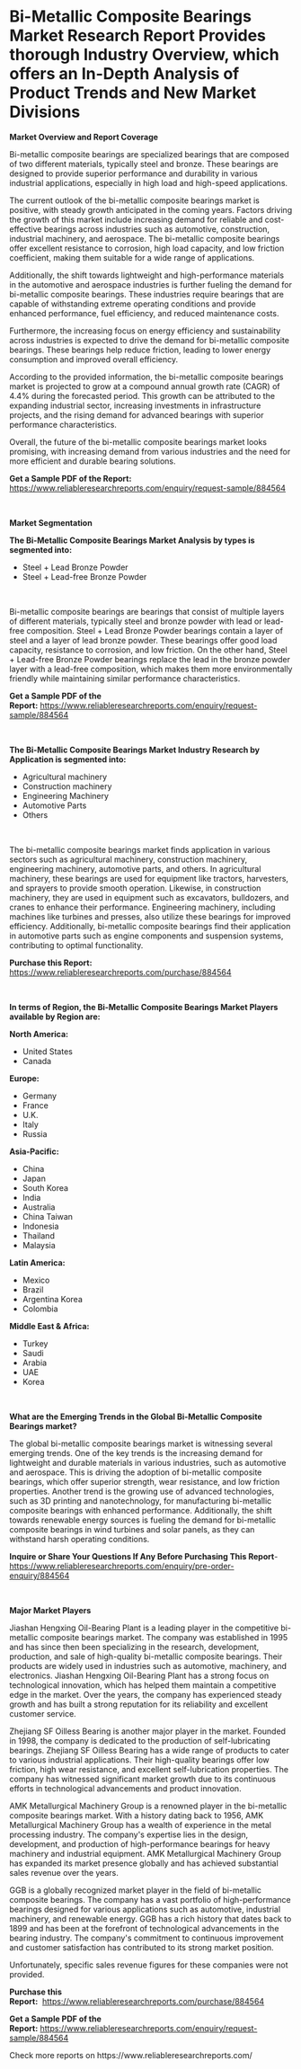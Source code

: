 <p><h1>Bi-Metallic Composite Bearings Market Research Report Provides thorough Industry Overview, which offers an In-Depth Analysis of Product Trends and New Market Divisions</h1></p><p><strong>Market Overview and Report Coverage</strong></p>
<p><p>Bi-metallic composite bearings are specialized bearings that are composed of two different materials, typically steel and bronze. These bearings are designed to provide superior performance and durability in various industrial applications, especially in high load and high-speed applications.</p><p>The current outlook of the bi-metallic composite bearings market is positive, with steady growth anticipated in the coming years. Factors driving the growth of this market include increasing demand for reliable and cost-effective bearings across industries such as automotive, construction, industrial machinery, and aerospace. The bi-metallic composite bearings offer excellent resistance to corrosion, high load capacity, and low friction coefficient, making them suitable for a wide range of applications.</p><p>Additionally, the shift towards lightweight and high-performance materials in the automotive and aerospace industries is further fueling the demand for bi-metallic composite bearings. These industries require bearings that are capable of withstanding extreme operating conditions and provide enhanced performance, fuel efficiency, and reduced maintenance costs.</p><p>Furthermore, the increasing focus on energy efficiency and sustainability across industries is expected to drive the demand for bi-metallic composite bearings. These bearings help reduce friction, leading to lower energy consumption and improved overall efficiency.</p><p>According to the provided information, the bi-metallic composite bearings market is projected to grow at a compound annual growth rate (CAGR) of 4.4% during the forecasted period. This growth can be attributed to the expanding industrial sector, increasing investments in infrastructure projects, and the rising demand for advanced bearings with superior performance characteristics.</p><p>Overall, the future of the bi-metallic composite bearings market looks promising, with increasing demand from various industries and the need for more efficient and durable bearing solutions.</p></p>
<p><strong>Get a Sample PDF of the Report:</strong> <a href="https://www.reliableresearchreports.com/enquiry/request-sample/884564">https://www.reliableresearchreports.com/enquiry/request-sample/884564</a></p>
<p>&nbsp;</p>
<p><strong>Market Segmentation</strong></p>
<p><strong>The Bi-Metallic Composite Bearings Market Analysis by types is segmented into:</strong></p>
<p><ul><li>Steel + Lead Bronze Powder</li><li>Steel + Lead-free Bronze Powder</li></ul></p>
<p>&nbsp;</p>
<p><p>Bi-metallic composite bearings are bearings that consist of multiple layers of different materials, typically steel and bronze powder with lead or lead-free composition. Steel + Lead Bronze Powder bearings contain a layer of steel and a layer of lead bronze powder. These bearings offer good load capacity, resistance to corrosion, and low friction. On the other hand, Steel + Lead-free Bronze Powder bearings replace the lead in the bronze powder layer with a lead-free composition, which makes them more environmentally friendly while maintaining similar performance characteristics.</p></p>
<p><strong>Get a Sample PDF of the Report:</strong>&nbsp;<a href="https://www.reliableresearchreports.com/enquiry/request-sample/884564">https://www.reliableresearchreports.com/enquiry/request-sample/884564</a></p>
<p>&nbsp;</p>
<p><strong>The Bi-Metallic Composite Bearings Market Industry Research by Application is segmented into:</strong></p>
<p><ul><li>Agricultural machinery</li><li>Construction machinery</li><li>Engineering Machinery</li><li>Automotive Parts</li><li>Others</li></ul></p>
<p>&nbsp;</p>
<p><p>The bi-metallic composite bearings market finds application in various sectors such as agricultural machinery, construction machinery, engineering machinery, automotive parts, and others. In agricultural machinery, these bearings are used for equipment like tractors, harvesters, and sprayers to provide smooth operation. Likewise, in construction machinery, they are used in equipment such as excavators, bulldozers, and cranes to enhance their performance. Engineering machinery, including machines like turbines and presses, also utilize these bearings for improved efficiency. Additionally, bi-metallic composite bearings find their application in automotive parts such as engine components and suspension systems, contributing to optimal functionality.</p></p>
<p><strong>Purchase this Report:</strong>&nbsp; <a href="https://www.reliableresearchreports.com/purchase/884564">https://www.reliableresearchreports.com/purchase/884564</a></p>
<p>&nbsp;</p>
<p><strong>In terms of Region, the Bi-Metallic Composite Bearings Market Players available by Region are:</strong></p>
<p>
    <p> <strong> North America: </strong>
        <ul>
            <li>United States</li>
            <li>Canada</li>
        </ul>
        </p> 
    <p> <strong> Europe: </strong>
        <ul>
            <li>Germany</li>
            <li>France</li>
            <li>U.K.</li>
            <li>Italy</li>
            <li>Russia</li>
        </ul>
        </p> 
    <p> <strong> Asia-Pacific: </strong>
        <ul>
            <li>China</li>
            <li>Japan</li>
            <li>South Korea</li>
            <li>India</li>
            <li>Australia</li>
            <li>China Taiwan</li>
            <li>Indonesia</li>
            <li>Thailand</li>
            <li>Malaysia</li>
        </ul>
        </p> 
    <p> <strong> Latin America: </strong>
        <ul>
            <li>Mexico</li>
            <li>Brazil</li>
            <li>Argentina Korea</li>
            <li>Colombia</li>
        </ul>
        </p> 
    <p> <strong> Middle East & Africa: </strong>
        <ul>
            <li>Turkey</li>
            <li>Saudi</li>
            <li>Arabia</li>
            <li>UAE</li>
            <li>Korea</li>
        </ul>
    </p>
    </p>
<p>&nbsp;</p>
<p><strong>What are the Emerging Trends in the Global Bi-Metallic Composite Bearings market?</strong></p>
<p><p>The global bi-metallic composite bearings market is witnessing several emerging trends. One of the key trends is the increasing demand for lightweight and durable materials in various industries, such as automotive and aerospace. This is driving the adoption of bi-metallic composite bearings, which offer superior strength, wear resistance, and low friction properties. Another trend is the growing use of advanced technologies, such as 3D printing and nanotechnology, for manufacturing bi-metallic composite bearings with enhanced performance. Additionally, the shift towards renewable energy sources is fueling the demand for bi-metallic composite bearings in wind turbines and solar panels, as they can withstand harsh operating conditions.</p></p>
<p><strong>Inquire or Share Your Questions If Any Before Purchasing This Report</strong>- <a href="https://www.reliableresearchreports.com/enquiry/pre-order-enquiry/884564">https://www.reliableresearchreports.com/enquiry/pre-order-enquiry/884564</a></p>
<p>&nbsp;</p>
<p><strong>Major Market Players</strong></p>
<p><p>Jiashan Hengxing Oil-Bearing Plant is a leading player in the competitive bi-metallic composite bearings market. The company was established in 1995 and has since then been specializing in the research, development, production, and sale of high-quality bi-metallic composite bearings. Their products are widely used in industries such as automotive, machinery, and electronics. Jiashan Hengxing Oil-Bearing Plant has a strong focus on technological innovation, which has helped them maintain a competitive edge in the market. Over the years, the company has experienced steady growth and has built a strong reputation for its reliability and excellent customer service.</p><p>Zhejiang SF Oilless Bearing is another major player in the market. Founded in 1998, the company is dedicated to the production of self-lubricating bearings. Zhejiang SF Oilless Bearing has a wide range of products to cater to various industrial applications. Their high-quality bearings offer low friction, high wear resistance, and excellent self-lubrication properties. The company has witnessed significant market growth due to its continuous efforts in technological advancements and product innovation.</p><p>AMK Metallurgical Machinery Group is a renowned player in the bi-metallic composite bearings market. With a history dating back to 1956, AMK Metallurgical Machinery Group has a wealth of experience in the metal processing industry. The company's expertise lies in the design, development, and production of high-performance bearings for heavy machinery and industrial equipment. AMK Metallurgical Machinery Group has expanded its market presence globally and has achieved substantial sales revenue over the years.</p><p>GGB is a globally recognized market player in the field of bi-metallic composite bearings. The company has a vast portfolio of high-performance bearings designed for various applications such as automotive, industrial machinery, and renewable energy. GGB has a rich history that dates back to 1899 and has been at the forefront of technological advancements in the bearing industry. The company's commitment to continuous improvement and customer satisfaction has contributed to its strong market position.</p><p>Unfortunately, specific sales revenue figures for these companies were not provided.</p></p>
<p><strong>Purchase this Report:</strong>&nbsp;&nbsp;<a href="https://www.reliableresearchreports.com/purchase/884564">https://www.reliableresearchreports.com/purchase/884564</a></p>
<p></p>
<p><strong>Get a Sample PDF of the Report:</strong>&nbsp;<a href="https://www.reliableresearchreports.com/enquiry/request-sample/884564">https://www.reliableresearchreports.com/enquiry/request-sample/884564</a></p>
<p>Check more reports on https://www.reliableresearchreports.com/</p>